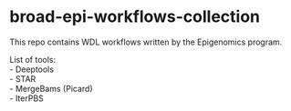 # broad-epi-workflows-collection
This repo contains WDL workflows written by the Epigenomics program.

List of tools: <br>
	- Deeptools <br>
	- STAR <br>
	- MergeBams (Picard) <br>
	- IterPBS
